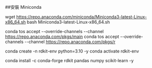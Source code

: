 ##安裝 Miniconda

wget https://repo.anaconda.com/miniconda/Miniconda3-latest-Linux-x86_64.sh
bash Miniconda3-latest-Linux-x86_64.sh

conda tos accept --override-channels --channel https://repo.anaconda.com/pkgs/main
conda tos accept --override-channels --channel https://repo.anaconda.com/pkgs/r

conda create -n rdkit-env python=3.10 -y
conda activate rdkit-env

conda install -c conda-forge rdkit pandas numpy scikit-learn -y

